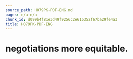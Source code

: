 ```yaml
---
source_path: H079PK-PDF-ENG.md
pages: n/a-n/a
chunk_id: d099b4f81e3d49f9256c2e615352f67ba29fe4a3
title: H079PK-PDF-ENG
---
```

# negotiations more equitable.
